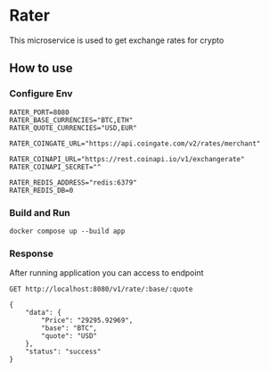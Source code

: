 # Rater

This microservice is used to get exchange rates for crypto 

## How to use 

### Configure Env 

```dotenv
RATER_PORT=8080
RATER_BASE_CURRENCIES="BTC,ETH"
RATER_QUOTE_CURRENCIES="USD,EUR"

RATER_COINGATE_URL="https://api.coingate.com/v2/rates/merchant"

RATER_COINAPI_URL="https://rest.coinapi.io/v1/exchangerate"
RATER_COINAPI_SECRET=""

RATER_REDIS_ADDRESS="redis:6379"
RATER_REDIS_DB=0
```

### Build and Run

```
docker compose up --build app
```

### Response
After running application you can access to endpoint
```http request
GET http://localhost:8080/v1/rate/:base/:quote

{
    "data": {
        "Price": "29295.92969",
        "base": "BTC",
        "quote": "USD"
    },
    "status": "success"
}
```

